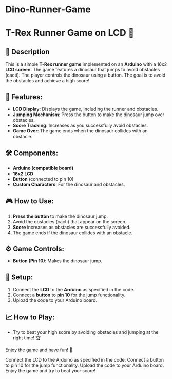 # Dino-Runner-Game

# T-Rex Runner Game on LCD 🦖

## 📜 Description
This is a simple **T-Rex runner game** implemented on an **Arduino** with a 16x2 **LCD screen**. The game features a dinosaur that jumps to avoid obstacles (cacti). The player controls the dinosaur using a button. The goal is to avoid the obstacles and achieve a high score!

## 🚀 Features:
- **LCD Display**: Displays the game, including the runner and obstacles.
- **Jumping Mechanism**: Press the button to make the dinosaur jump over obstacles.
- **Score Tracking**: Increases as you successfully avoid obstacles.
- **Game Over**: The game ends when the dinosaur collides with an obstacle.

## 🛠️ Components:
- **Arduino (compatible board)**
- **16x2 LCD**
- **Button** (connected to pin 10)
- **Custom Characters**: For the dinosaur and obstacles.

## 🎮 How to Use:
1. **Press the button** to make the dinosaur jump.
2. Avoid the obstacles (cacti) that appear on the screen.
3. **Score** increases as obstacles are successfully avoided.
4. The game ends if the dinosaur collides with an obstacle.

## ⚙️ Game Controls:
- **Button (Pin 10)**: Makes the dinosaur jump.

## 📝 Setup:
1. Connect the **LCD** to the **Arduino** as specified in the code.
2. Connect a **button** to **pin 10** for the jump functionality.
3. Upload the code to your Arduino board.

## 📈 How to Play:
- Try to beat your high score by avoiding obstacles and jumping at the right time! 🏆

Enjoy the game and have fun! 🎉

Connect the LCD to the Arduino as specified in the code.
Connect a button to pin 10 for the jump functionality.
Upload the code to your Arduino board.
Enjoy the game and try to beat your score!
